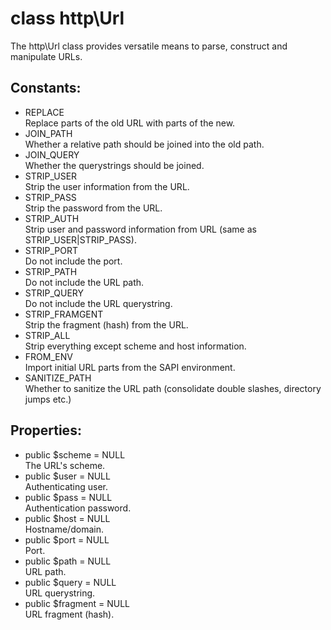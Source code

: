 # class http\Url

The http\Url class provides versatile means to parse, construct and manipulate URLs.

## Constants:

* REPLACE  
  Replace parts of the old URL with parts of the new.
* JOIN_PATH  
  Whether a relative path should be joined into the old path.
* JOIN_QUERY  
  Whether the querystrings should be joined.
* STRIP_USER  
  Strip the user information from the URL.
* STRIP_PASS  
  Strip the password from the URL.
* STRIP_AUTH  
  Strip user and password information from URL (same as STRIP_USER|STRIP_PASS).
* STRIP_PORT  
  Do not include the port.
* STRIP_PATH  
  Do not include the URL path.
* STRIP_QUERY  
  Do not include the URL querystring.
* STRIP_FRAMGENT  
  Strip the fragment (hash) from the URL.
* STRIP_ALL  
  Strip everything except scheme and host information.
* FROM_ENV  
  Import initial URL parts from the SAPI environment.
* SANITIZE_PATH  
  Whether to sanitize the URL path (consolidate double slashes, directory jumps etc.)


## Properties:

* public $scheme = NULL  
  The URL's scheme.
* public $user = NULL  
  Authenticating user.
* public $pass = NULL  
  Authentication password.
* public $host = NULL  
  Hostname/domain.
* public $port = NULL  
  Port.
* public $path = NULL  
  URL path.
* public $query = NULL  
  URL querystring.
* public $fragment = NULL  
  URL fragment (hash).
